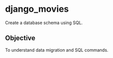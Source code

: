 # django_movies
Create a database schema using SQL.
## Objective
To understand data migration and SQL commands.  
